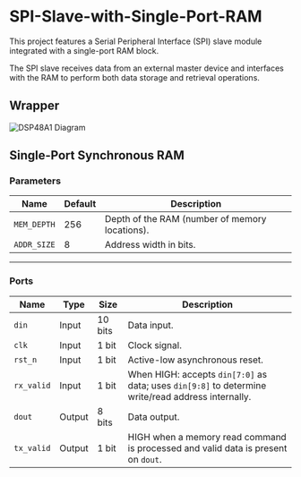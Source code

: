 # SPI-Slave-with-Single-Port-RAM
This project features a Serial Peripheral Interface (SPI) slave module integrated with a single-port RAM block.

The SPI slave receives data from an external master device and interfaces with the RAM to perform both data storage and retrieval operations.

## Wrapper
![DSP48A1 Diagram](https://github.com/user-attachments/assets/11065b22-f91a-418c-85aa-dbe884024e2f)

## Single-Port Synchronous RAM

### Parameters
| Name         | Default | Description                                  |
|--------------|---------|----------------------------------------------|
| `MEM_DEPTH`  | 256     | Depth of the RAM (number of memory locations).|
| `ADDR_SIZE`  | 8       | Address width in bits.                        |

---

### Ports
| Name       | Type   | Size   | Description                                                                                  |
|------------|--------|--------|----------------------------------------------------------------------------------------------|
| `din`      | Input  | 10 bits| Data input.                                                                                  |
| `clk`      | Input  | 1 bit  | Clock signal.                                                                                |
| `rst_n`    | Input  | 1 bit  | Active-low asynchronous reset.                                                               |
| `rx_valid` | Input  | 1 bit  | When HIGH: accepts `din[7:0]` as data; uses `din[9:8]` to determine write/read address internally. |
| `dout`     | Output | 8 bits | Data output.                                                                                 |
| `tx_valid` | Output | 1 bit  | HIGH when a memory read command is processed and valid data is present on `dout`.            |
